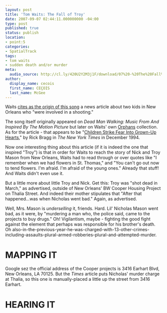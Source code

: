 ```yaml
---
layout: post
title: 'Tom Waits: The Fall of Troy'
date: 2007-09-07 02:44:11.000000000 -04:00
type: post
published: true
status: publish
location:
- point:5
categories:
- SpatialTrack
tags:
- tom waits
- sudden death and/or murder
meta:
  audio_source: http://cl.ly/420U2Y2M3j1F/download/07%20-%20The%20Fall%20of%20Troy.mp3
author:
  display_name: cecois
  first_name: CEÇOIS
  last_name: McGee
---
```

Waits [cites as the origin of this song](https://www.youtube.com/watch?v=tnkYWBfqVus) a news article about two kids in New Orleans who "were involved in a shooting."

The song itself originally appeared on *Dead Man Walking: Music From And Inspired By The Motion Picture* but later on Waits' own [Orphans](https://open.spotify.com/album/2G1DEHCF8CO7uKQfQGng7P) collection. As for the article - that appears to be "[Children Strike Fear Into Grown-Up Hearts](http://www.nytimes.com/1994/12/02/us/children-strike-fear-into-grown-up-hearts.html?pagewanted=all)," by Rick Bragg in *The New York Times* in December 1994.

Now one interesting thing about this article (if it is indeed the one that inspired "Troy") is that in order for Waits to reach the story of Nick and Troy Mason from New Orleans, Waits had to read through or over quotes like "I remember when we had flowers in St. Thomas," and "You can't go out now to tend flowers. I'm afraid. I'm afraid of the young ones." Already that stuff! And Waits didn't even use it.

But a little more about little Troy and Nick. Get this: Troy was "shot dead in March," as advertised, outside of New Orleans' BW Cooper Housing Project on Thalia Street. And indeed their mother stipulates that "After that happened...was when Nicholas went bad." Again, as advertised.

Well, Mrs. Mason is *underselling* it, friends. Hard. Lil' Nicholas Mason went bad, as it were, by "murdering a man who, the police said, came to the projects to buy drugs." Oh! Vigilantism, maybe - fighting the good fight against the element that perhaps was responsible for his brother's death. Oh also-in-the-previous-year-he-was-charged-with-13-other-crimes-including-assaults-plural-armed-robberies-plural-and-attempted-murder.

# MAPPING IT
Google sez the official address of the Cooper projects is 3416 Earhart Blvd, New Orleans, LA 70125. But the *Times* article puts Nicholas' murder charge at Thalia, so this one is manually-placed <span data-target="milleria" data-id="g.5" class="trigger">a little up the street from 3416 Earhart</span>.

# HEARING IT
<!-- <iframe src="https://embed.spotify.com/?uri=spotify%3Atrack%3A3ic8JN5L38VmdeS6QBX8Ya" width="400" height="180" frameborder="0" allowtransparency="true"></iframe> -->